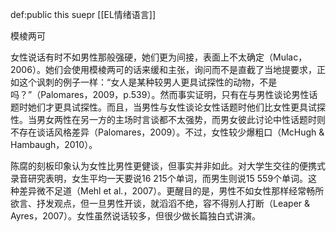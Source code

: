 def:public this suepr [[EL情绪语言]]

模棱两可



女性说话有时不如男性那般强硬，她们更为间接，表面上不太确定（Mulac，2006）。她们会使用模棱两可的话来缓和主张，询问而不是直截了当地提要求，正如这个讽刺的例子一样：“女人是某种较男人更具试探性的动物，不是吗？”（Palomares，2009，p.539）。然而事实证明，只有在与男性谈论男性话题时她们才更具试探性。而且，当男性与女性谈论女性话题时他们比女性更具试探性。当男女两性在另一方的主场时言谈都不太强势，而男女彼此讨论中性话题时则不存在谈话风格差异（Palomares，2009）。不过，女性较少爆粗口（McHugh & Hambaugh，2010）。

陈腐的刻板印象认为女性比男性更健谈，但事实并非如此。对大学生交往的便携式录音研究表明，女生平均一天要说16 215个单词，而男生则说15 559个单词。这种差异微不足道（Mehl et al.，2007）。更醒目的是，男性不如女性那样经常畅所欲言、抒发观点，但一旦男性开谈，就滔滔不绝，容不得别人打断（Leaper & Ayres，2007）。女性虽然说话较多，但很少做长篇独白式讲演。